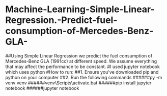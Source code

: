 # Machine-Learning-Simple-Linear-Regression.-Predict-fuel-consumption-of-Mercedes-Benz-GLA-
##Using Simple Linear Regression we predict the fuel consumption of Mercedes-Benz GLA (1991cc) at different speed. We assume everything that may affect the performance to be constant.
#I used jupyter notebook which uses python
#How to run:
##1. Ensure you've downloaded pip and python on your computer
##2. Run the following commands
######py -m venv venv
######venv\Scripts\activate.bat
######pip install jupyter notebook
######jupyter notebook
